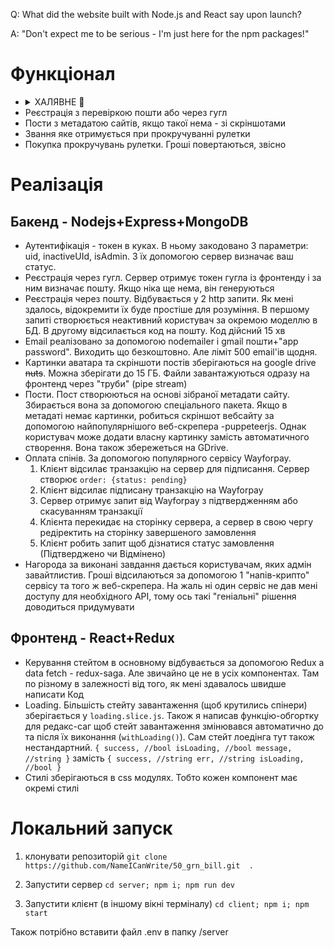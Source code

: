 
Q: What did the website built with Node.js and React say upon launch?

A: "Don't expect me to be serious - I'm just here for the npm packages!"


# Функціонал
 
- <details><summary>ХАЛЯВНЕ 🍺</summary>Нагорода 50 грн за виконані завдання</details>
- Реєстрація з перевіркою пошти або через гугл
- Пости з метадатою сайтів, якщо такої нема - зі скріншотами
- Звання яке отримується при прокручуванні рулетки
- Покупка прокручувань рулетки. Гроші повертаються, звісно 


# Реалізація

## Бакенд - Nodejs+Express+MongoDB

- Аутентифікація - токен в куках. В ньому закодовано 3 параметри: uid, inactiveUId, isAdmin. З їх допомогою сервер визначає ваш статус.
- Реєстрація через гугл. Сервер отримує токен гугла із фронтенду і за ним визначає пошту. Якщо ніка ще нема, він генеруються
- Реєстрація через пошту. Відбувається у 2 http запити. Як мені здалось, відокремити їх буде простіше для розуміння. В першому запиті створюється неактивний користувач за окремою моделлю в БД. В другому відсилається код на пошту. Код дійсний 15 хв
- Email реалізовано за допомогою nodemailer і gmail пошти+"app password". Виходить що безкоштовно. Але ліміт 500 email'ів щодня.
- Картинки аватара та скріншоти постів зберігаються на google drive ~~nuts~~. Можна зберігати до 15 ГБ. Файли завантажуються одразу на фронтенд через "труби" (pipe stream)
- Пости. Пост створюються на основі зібраної метадати сайту. Збирається вона за допомогою спеціального пакета. Якщо в метадаті немає картинки, робиться скріншот вебсайту за допомогою найпопулярнішого веб-скрепера -puppeteerjs. Однак користувач може додати власну картинку замість автоматичного створення. Вона також збережеться на GDrive. 
- Оплата спінів. За допомогою популярного сервісу Wayforpay. 
  1) Клієнт відсилає транзакцію на сервер для підписання. Сервер створює `order: {status: pending}`
  2) Клієнт відсилає підписану транзакцію на Wayforpay
  3) Сервер отримує запит від Wayforpay з підтвердженням або скасуванням транзакції
  4) Клієнта перекидає на сторінку сервера, а сервер в свою чергу редіректить на сторінку завершеного замовлення
  5) Клієнт робить запит щоб дізнатися статус замовлення (Підтверджено чи Відмінено)
- Нагорода за виконані завдання дається користувачам, яких адмін завайтлистив. Гроші відсилаються за допомогою 1 "напів-крипто" сервісу та того ж веб-скрепера. На жаль ні один сервіс не дав мені доступу для необхідного API, тому ось такі "геніальні" рішення доводиться придумувати


## Фронтенд - React+Redux

- Керування стейтом в основному відбувається за допомогою Redux а data fetch - redux-saga. Але звичайно це не в усіх компонентах. Там по різному в залежності від того, як мені здавалось швидше написати Код
- Loading. Більшість стейту завантаження (щоб крутились спінери) зберігається у `loading.slice.js`. Також я написав функцію-обгортку для редакс-саг щоб стейт завантаження змінювався автоматично до та після їх виконання (`withLoading()`). Сам стейт лоедінга тут також нестандартний.
`{
  success, //bool
  isLoading, //bool
  message, //string
}`
замість
`{
  success, //string
  err, //string
  isLoading, //bool
}`
- Стилі зберігаються в css модулях. Тобто кожен компонент має окремі стилі
  

# Локальний запуск

1) клонувати репозиторій `git clone https://github.com/NameICanWrite/50_grn_bill.git  .`

2) Запустити сервер `cd server; npm i; npm run dev`

3) Запустити клієнт (в іншому вікні терміналу) `cd client; npm i; npm start`

Також потрібно вставити файл .env в папку /server




